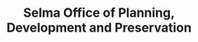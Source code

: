 ---
layout: repo
title: "Selma Office of Planning, Development and Preservation"
id: 11142
permalink: repos/11142/
---